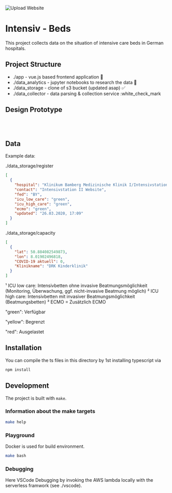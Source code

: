 ![Upload Website](https://github.com/marc101101/intensiv-betten/workflows/Upload%20Website/badge.svg?branch=master)

# Intensiv - Beds

This project collects data on the situation of intensive care beds in German hospitals.

## Project Structure

- ./app - vue.js based frontend application :construction:
- ./data_analytics - jupyter notebooks to research the data :construction:
- ./data_storage - clone of s3 bucket (updated asap) :white_check_mark:
- ./data_collector - data parsing & collection service :white_check_mark 

## Design Prototype 
<a>
<img align="left" src="https://i.imgur.com/AfINK1E.png" alt="" />
</a><br><br>

## Data

Example data:

./data_storage/register

```json
[
  {
    "hospital": "Klinikum Bamberg Medizinische Klinik I/Intensivstation II, Medizinische Klinik I, Buger Straße 80, 96049 Bamberg",
    "contact": "Intensivstation II Website",
    "fed": "BY",
    "icu_low_care": "green",
    "icu_high_care": "green",
    "ecmo": "green",
    "updated": "26.03.2020, 17:09"
  }
]
```

./data_storage/capacity

```json
[
  {
    "lat": 50.884082549873,
    "lon": 8.01902496818,
    "COVID-19 aktuell": 0,
    "Klinikname": "DRK Kinderklinik"
  }
]
```

¹ ICU low care: Intensivbetten ohne invasive Beatmungsmöglichkeit (Monitoring, Überwachung, ggf. nicht-invasive Beatmung möglich)
² ICU high care: Intensivbetten mit invasiver Beatmungsmöglichkeit (Beatmungsbetten)
³ ECMO = Zusätzlich ECMO

"green": Verfügbar

"yellow": Begrenzt

"red": Ausgelastet

## Installation

You can compile the ts files in this directory by 1st installing typescript via

```bash
npm install
```

## Development

The project is built with `make`.

### Information about the make targets

```bash
make help
```

### Playground

Docker is used for build environment.

```bash
make bash
```

### Debugging

Here VSCode Debugging by invoking the AWS lambda locally with the serverless framwork (see ./vscode).
